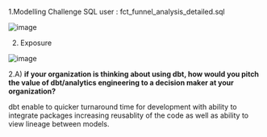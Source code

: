 1.Modelling Challenge 
SQL user : fct_funnel_analysis_detailed.sql

![image](https://user-images.githubusercontent.com/22128038/145850909-41c182a9-2199-4d12-8e1d-1df16e33231f.png)


2) Exposure 

![image](https://user-images.githubusercontent.com/22128038/145730935-8b92bd7b-ca0d-4474-b4fa-c8d00d3f5f66.png)


2.A) 
**if your organization is thinking about using dbt, how would you pitch the value of dbt/analytics engineering to a decision maker at your organization?**

dbt enable to quicker turnaround time for development with ability to integrate packages increasing reusablity of the code as well as ability to view lineage between models.
